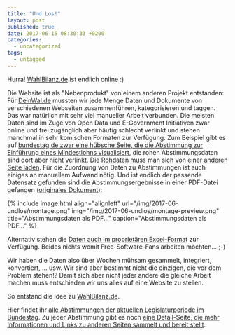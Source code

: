 ```yaml
---
title: "Und Los!"
layout: post
published: true
date: 2017-06-15 08:30:33 +0200
categories:
  - uncategorized
tags:
  - untagged
---
```


Hurra! [WahlBilanz.de](https://wahlbilanz.de/) ist endlich online :)

Die Website ist als "Nebenprodukt" von einem anderen Projekt entstanden:
Für [DeinWal.de](https://deinwal.de) mussten wir jede Menge Daten und Dokumente von verschiedenen Webseiten zusammenführen, kategorisieren und taggen.
Das war natürlich mit sehr viel manueller Arbeit verbunden.
Die meisten Daten sind im Zuge von Open Data und E-Government Initiativen zwar online und frei zugänglich aber häufig schlecht verlinkt und stehen manchmal in sehr komischen Formaten zur Verfügung.
Zum Beispiel gibt es auf [bundestag.de zwar eine hübsche Seite, die die Abstimmung zur Einführung eines Mindestlohns visualisiert](https://www.bundestag.de/parlament/plenum/abstimmung/abstimmung?id=290), die rohen Abstimmungsdaten sind dort aber nicht verlinkt.
Die [Rohdaten muss man sich von einer anderen Seite laden](https://www.bundestag.de/parlament/plenum/abstimmung/liste).
Für die Zuordnung von Daten zu Abstimmungen ist auch einiges an manuellem Aufwand nötig.
Und ist endlich der passende Datensatz gefunden sind die Abstimmungsergebnisse in einer PDF-Datei gefangen ([originales Dokument](https://www.bundestag.de/blob/286286/8830dd61852c3588376a1f5ba6531dce/20140703_2-data.pdf)):

{% include image.html align="alignleft" url="/img/2017-06-undlos/montage.png" img="/img/2017-06-undlos/montage-preview.png" title="Abstimmungsdaten als PDF..." caption="Abstimmungsdaten als PDF..." %}

Alternativ stehen die [Daten auch im proprietären Excel-Format](https://www.bundestag.de/blob/286290/de77f65674a3bd51f02fd1b9a7dbc915/20140703_2_xls-data.xls) zur Verfügung.
Beides nichts womit Free-Software-Fans arbeiten möchten... ;-)

Wir haben die Daten also über Wochen mühsam gesammelt, integriert, konvertiert, ... usw.
Wir sind aber bestimmt nicht die einzigen, die vor dem Problem stehen!?
Damit sich aber nicht jeder andere die gleiche Arbeit machen muss entschieden wir uns alles auf eine Website zu stellen.

So entstand die Idee zu [WahlBilanz.de](https://wahlbilanz.de/).

Hier findet ihr [alle Abstimmungen der aktuellen Legislaturperiode im Bundestag](https://wahlbilanz.de/abstimmungen/).
Zu jeder Abstimmung gibt es noch [eine Detail-Seite, die mehr Informationen und Links zu anderen Seiten sammelt und bereit stellt](https://wahlbilanz.de/abstimmungen/018-046-02/).




